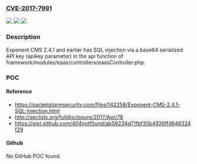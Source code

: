 ### [CVE-2017-7991](https://cve.mitre.org/cgi-bin/cvename.cgi?name=CVE-2017-7991)
![](https://img.shields.io/static/v1?label=Product&message=n%2Fa&color=blue)
![](https://img.shields.io/static/v1?label=Version&message=n%2Fa&color=blue)
![](https://img.shields.io/static/v1?label=Vulnerability&message=n%2Fa&color=brighgreen)

### Description

Exponent CMS 2.4.1 and earlier has SQL injection via a base64 serialized API key (apikey parameter) in the api function of framework/modules/eaas/controllers/eaasController.php.

### POC

#### Reference
- https://packetstormsecurity.com/files/142258/Exponent-CMS-2.4.1-SQL-Injection.html
- http://seclists.org/fulldisclosure/2017/Apr/78
- https://gist.github.com/404notf0und/ab59234d71fbf35b4926ffd646324f29

#### Github
No GitHub POC found.

